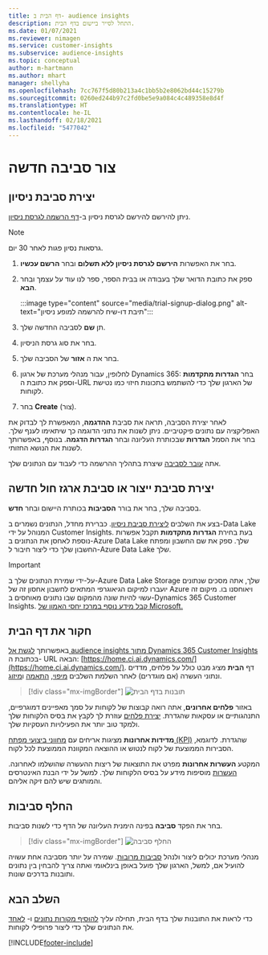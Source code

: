 ```yaml
---
title: דף הבית ב- audience insights
description: התחל לסייר ביישום בדף הבית.
ms.date: 01/07/2021
ms.reviewer: nimagen
ms.service: customer-insights
ms.subservice: audience-insights
ms.topic: conceptual
author: m-hartmann
ms.author: mhart
manager: shellyha
ms.openlocfilehash: 7cc767f5d80b213a4c1bb5b2e8062bd44c15279b
ms.sourcegitcommit: 0260ed244b97c2fd0be5e9a084c4c489358e8d4f
ms.translationtype: HT
ms.contentlocale: he-IL
ms.lasthandoff: 02/18/2021
ms.locfileid: "5477042"
---
```

# <a name="create-a-new-environment"></a>צור סביבה חדשה

## <a name="create-a-trial-environment"></a>יצירת סביבת ניסיון

ניתן להירשם להירשם לגרסת ניסיון ב-[דף הרשמה לגרסת ניסיון](https://dynamics.microsoft.com/get-started/free-trial/?appname=customerinsights). 

> [!NOTE]
> גרסאות נסיון פגות לאחר 30 יום.

1. בחר את האפשרות **הירשם לגרסת ניסיון ללא תשלום** ובחר **הרשם עכשיו**.

1. ספק את כתובת הדואר שלך בעבודה או בבית הספר, ספר לנו עוד על עצמך ובחר **הבא**.

   :::image type="content" source="media/trial-signup-dialog.png" alt-text="תיבת דו-שיח להרשמה למופע ניסיון":::

1. תן **שם** לסביבה החדשה שלך. 

1. בחר את סוג גרסת הניסיון.

1. בחר את ה **אזור** של הסביבה שלך.

1. לחלופין, עבור מנהלי מערכת של ארגון Dynamics 365: בחר **הגדרות מתקדמות** וספק את כתובת ה-URL של הארגון שלך כדי להשתמש בתכונות חיזוי כמו נטישת לקוחות.

1. בחר **Create** (צור). 

לאחר יצירת הסביבה, תראה את סביבת **ההדגמה**, המאפשרת לך לבדוק את האפליקציה עם נתונים פיקטיביים. ניתן לשנות את נתוני הדוגמה כך שיתאימו לענף שלך. בחר את הסמל **הגדרות** שבכותרת העליונה ובחר **הגדרות הדגמה**. בנוסף, באפשרותך לשנות את הנושא החזותי. 

אתה [עובר לסביבה](#switch-environments) שיצרת בתהליך ההרשמה כדי לעבוד עם הנתונים שלך.

## <a name="create-a-new-production-or-sandbox-environment"></a>יצירת סביבת ייצור או סביבת ארגז חול חדשה

בסביבה שלך, בחר את בורר **הסביבות** בכותרת היישום ובחר **חדש**.

בצע את השלבים [ליצירת סביבת ניסיון](#create-a-trial-environment). כברירת מחדל, הנתונים נשמרים ב-Data Lake המנוהל על ידי Customer Insights. בעת בחירת **הגדרות מתקדמות** תקבל אפשרות נוספת לאחסן את הנתונים ב-Azure Data Lake שלך. ספק את שם החשבון ומפתח החשבון שלך כדי ליצור חיבור ל-Azure Data Lake שלך. 

> [!IMPORTANT]
> על-ידי שמירת הנתונים שלך ב-Azure Data Lake Storage שלך, אתה מסכים שנתונים יועברו למיקום הגיאוגרפי המתאים לחשבון אחסון זה של Azure ויאוחסנו בו. מיקום זה עשוי להיות שונה מהמקום שבו נתונים מאוחסים ב-Dynamics 365 Customer Insights. [קבל מידע נוסף במרכז יחסי האמון של Microsoft.](https://www.microsoft.com/trust-center)

## <a name="explore-the-home-page"></a>חקור את דף הבית

באפשרותך [לגשת אל audience insights מתוך Dynamics 365 Customer Insights](https://home.ci.ai.dynamics.com/) בכתובת ה- URL הבאה: [https://home.ci.ai.dynamics.com/](https://home.ci.ai.dynamics.com/).
דף **הבית** מציג מבט כולל על פלחים, מדדים ונתוני העשרה (אם מוגדרים) לאחר השלמת השלבים [מיפוי](map-entities.md), [התאמה](match-entities.md) ו[מיזוג](merge-entities.md).

> [!div class="mx-imgBorder"] 
> ![תובנות בדף הבית](media/home-page-insights.png "תובנות בדף הבית")

באזור **פלחים אחרונים**, אתה רואה קבוצות של לקוחות על סמך מאפיינים דמוגרפיים, התנהגותיים או עסקאות שהגדרת. [יצירת פלחים](segments.md) עוזרת לך לקבץ את בסיס הלקוחות שלך ולמקד טוב יותר את הפעילויות העסקיות שלך.

**מדידות אחרונות** מציגות אריחים עם [מחווני ביצועי מפתח (KPI)](measures.md) שהגדרת. לדוגמא, הסבירות הממוצעת של לקוח לנטוש או ההוצאה המקוונת הממוצעת לכל לקוח.

המקטע **העשרות אחרונות** מפרט את התוצאות של ריצות ההעשרה שהושלמו לאחרונה. [העשרות](enrichment-hub.md) מוסיפות מידע על בסיס הלקוחות שלך. למשל על ידי הבנת האינטרסים והמותגים שיש להם זיקה אליהם.

## <a name="switch-environments"></a>החלף סביבות

בחר את הפקד **סביבה** בפינה הימנית העליונה של הדף כדי לשנות סביבות.

> [!div class="mx-imgBorder"] 
> ![החלף סביבה](media/home-page-environment-switcher.png "החלף סביבה")

מנהלי מערכת יכולים ליצור ולנהל [סביבות מרובות](manage-environments.md). שמירה על יותר מסביבה אחת עשויה להועיל אם, למשל, הארגון שלך פועל באופן בינלאומי ואתה צריך להבחין בין נתונים ותובנות בדרכים שונות.

## <a name="next-step"></a>השלב הבא

כדי לראות את התובנות שלך בדף הבית, תחילה עליך [להוסיף מקורות נתונים](data-sources.md) ו- [לאחד](data-unification.md) את הנתונים שלך כדי ליצור פרופילי לקוחות.


[!INCLUDE[footer-include](../includes/footer-banner.md)]